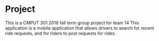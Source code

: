 # Project

This is a CMPUT 301 2016 fall term group project for team 14
This application is a mobile application that allows drivers to search for recent ride requests, and for riders to post requests for rides. 
